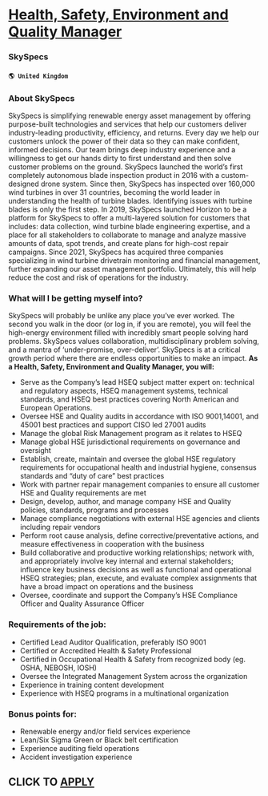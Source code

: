 # [Health, Safety, Environment and Quality Manager](https://www.remotewlb.com/apply/health-safety-environment-and-quality-manager)  
### SkySpecs  
#### `🌎 United Kingdom`  

### About SkySpecs

SkySpecs is simplifying renewable energy asset management by offering purpose-built technologies and services that help our customers deliver industry-leading productivity, efficiency, and returns. Every day we help our customers unlock the power of their data so they can make confident, informed decisions. Our team brings deep industry experience and a willingness to get our hands dirty to first understand and then solve customer problems on the ground. SkySpecs launched the world’s first completely autonomous blade inspection product in 2016 with a custom-designed drone system. Since then, SkySpecs has inspected over 160,000 wind turbines in over 31 countries, becoming the world leader in understanding the health of turbine blades. Identifying issues with turbine blades is only the first step. In 2019, SkySpecs launched Horizon to be a platform for SkySpecs to offer a multi-layered solution for customers that includes: data collection, wind turbine blade engineering expertise, and a
place for all stakeholders to collaborate to manage and analyze massive amounts of data, spot trends, and create plans for high-cost repair campaigns. Since 2021, SkySpecs has acquired three companies specializing in wind turbine drivetrain monitoring and financial management, further expanding our asset management portfolio. Ultimately, this will help reduce the cost and risk of operations for the industry.

### What will I be getting myself into?

SkySpecs will probably be unlike any place you’ve ever worked. The second you walk in the door (or log in, if you are remote), you will feel the high-energy environment filled with incredibly smart people solving hard problems. SkySpecs values collaboration, multidisciplinary problem solving, and a mantra of ‘under-promise, over-deliver’. SkySpecs is at a critical growth period where there are endless opportunities to make an impact. **As a Health, Safety, Environment and Quality Manager, you will:**

  * Serve as the Company’s lead HSEQ subject matter expert on: technical and regulatory aspects, HSEQ management systems, technical standards, and HSEQ best practices covering North American and European Operations.
  * Oversee HSE and Quality audits in accordance with ISO 9001,14001, and 45001 best practices and support CISO led 27001 audits
  * Manage the global Risk Management program as it relates to HSEQ
  * Manage global HSE jurisdictional requirements on governance and oversight 
  * Establish, create, maintain and oversee the global HSE regulatory requirements for occupational health and industrial hygiene, consensus standards and “duty of care” best practices
  * Work with partner repair management companies to ensure all customer HSE and Quality requirements are met
  * Design, develop, author, and manage company HSE and Quality policies, standards, programs and processes
  * Manage compliance negotiations with external HSE agencies and clients including repair vendors
  * Perform root cause analysis, define corrective/preventative actions, and measure effectiveness in cooperation with the business
  * Build collaborative and productive working relationships; network with, and appropriately involve key internal and external stakeholders; influence key business decisions as well as functional and operational HSEQ strategies; plan, execute, and evaluate complex assignments that have a broad impact on operations and the business
  * Oversee, coordinate and support the Company’s HSE Compliance Officer and Quality Assurance Officer  

### Requirements of the job:

  * Certified Lead Auditor Qualification, preferably ISO 9001
  * Certified or Accredited Health & Safety Professional 
  * Certified in Occupational Health & Safety from recognized body (eg. OSHA, NEBOSH, IOSH)
  * Oversee the Integrated Management System across the organization
  * Experience in training content development
  * Experience with HSEQ programs in a multinational organization

### Bonus points for:

  * Renewable energy and/or field services experience
  * Lean/Six Sigma Green or Black belt certification
  * Experience auditing field operations
  * Accident investigation experience

  
## CLICK TO [APPLY](https://www.remotewlb.com/apply/health-safety-environment-and-quality-manager)

